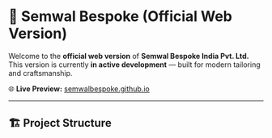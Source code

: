 # 🧵 Semwal Bespoke (Official Web Version)

Welcome to the **official web version** of **Semwal Bespoke India Pvt. Ltd.**  
This version is currently **in active development** — built for modern tailoring and craftsmanship.

🌐 **Live Preview:** [semwalbespoke.github.io](https://semwalbespoke.github.io)

---

## 🏗️ Project Structure
